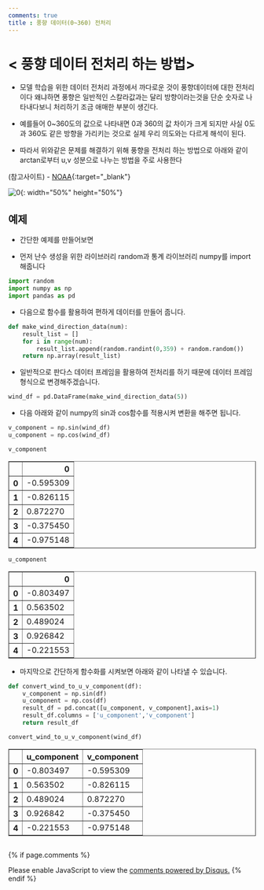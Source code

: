 ```yaml
---
comments: true
title : 풍향 데이터(0~360) 전처리 
---
```


# < 풍향 데이터 전처리 하는 방법>
- 모델 학습을 위한 데이터 전처리 과정에서 까다로운 것이 풍향데이터에 대한 전처리이다 왜냐하면 풍향은 일반적인 스칼라값과는 달리 방향이라는것을 단순 숫자로 나타내다보니 처리하기 조금 애매한 부분이 생긴다.


- 예를들어 0~360도의 값으로 나타내면 0과 360의 값 차이가 크게 되지만 사실 0도과 360도 같은 방향을 가리키는 것으로 실제 우리 의도와는 다르게 해석이 된다.

- 따라서 위와같은 문제를 해결하기 위해 풍향을 전처리 하는 방법으로 아래와 같이 arctan로부터 u,v 성분으로 나누는 방법을 주로 사용한다

(참고사이트) - [NOAA](https://www.ndbc.noaa.gov/wndav.shtml){:target="_blank"}

![0](https://drive.google.com/uc?id=1BDE0n6RAatoxLIkTZ0zSVY-a3_HCaNPM){: width="50%" height="50%"}

## 예제
- 간단한 예제를 만들어보면

- 먼저 난수 생성을 위한 라이브러리 random과 통계 라이브러리 numpy를 import 해줍니다


```python
import random
import numpy as np
import pandas as pd
```

- 다음으로 함수를 활용하여 편하게 데이터를 만들어 줍니다.


```python
def make_wind_direction_data(num):
    result_list = []
    for i in range(num):
        result_list.append(random.randint(0,359) + random.random())
    return np.array(result_list)
```

- 일반적으로 판다스 데이터 프레임을 활용하여 전처리를 하기 때문에 데이터 프레임 형식으로 변경해주겠습니다.


```python
wind_df = pd.DataFrame(make_wind_direction_data(5))
```

- 다음 아래와 같이 numpy의 sin과 cos함수를 적용시켜 변환을 해주면 됩니다.


```python
v_component = np.sin(wind_df)
u_component = np.cos(wind_df)
```


```python
v_component
```




<div>
<style scoped>
    .dataframe tbody tr th:only-of-type {
        vertical-align: middle;
    }

    .dataframe tbody tr th {
        vertical-align: top;
    }

    .dataframe thead th {
        text-align: right;
    }
</style>
<table border="1" class="dataframe">
  <thead>
    <tr style="text-align: right;">
      <th></th>
      <th>0</th>
    </tr>
  </thead>
  <tbody>
    <tr>
      <th>0</th>
      <td>-0.595309</td>
    </tr>
    <tr>
      <th>1</th>
      <td>-0.826115</td>
    </tr>
    <tr>
      <th>2</th>
      <td>0.872270</td>
    </tr>
    <tr>
      <th>3</th>
      <td>-0.375450</td>
    </tr>
    <tr>
      <th>4</th>
      <td>-0.975148</td>
    </tr>
  </tbody>
</table>
</div>




```python
u_component
```




<div>
<style scoped>
    .dataframe tbody tr th:only-of-type {
        vertical-align: middle;
    }

    .dataframe tbody tr th {
        vertical-align: top;
    }

    .dataframe thead th {
        text-align: right;
    }
</style>
<table border="1" class="dataframe">
  <thead>
    <tr style="text-align: right;">
      <th></th>
      <th>0</th>
    </tr>
  </thead>
  <tbody>
    <tr>
      <th>0</th>
      <td>-0.803497</td>
    </tr>
    <tr>
      <th>1</th>
      <td>0.563502</td>
    </tr>
    <tr>
      <th>2</th>
      <td>0.489024</td>
    </tr>
    <tr>
      <th>3</th>
      <td>0.926842</td>
    </tr>
    <tr>
      <th>4</th>
      <td>-0.221553</td>
    </tr>
  </tbody>
</table>
</div>



- 마지막으로 간단하게 함수화를 시켜보면 아래와 같이 나타낼 수 있습니다.


```python
def convert_wind_to_u_v_component(df):
    v_component = np.sin(df)
    u_component = np.cos(df)
    result_df = pd.concat([u_component, v_component],axis=1)
    result_df.columns = ['u_component','v_component']
    return result_df
```


```python
convert_wind_to_u_v_component(wind_df)
```




<div>
<style scoped>
    .dataframe tbody tr th:only-of-type {
        vertical-align: middle;
    }

    .dataframe tbody tr th {
        vertical-align: top;
    }

    .dataframe thead th {
        text-align: right;
    }
</style>
<table border="1" class="dataframe">
  <thead>
    <tr style="text-align: right;">
      <th></th>
      <th>u_component</th>
      <th>v_component</th>
    </tr>
  </thead>
  <tbody>
    <tr>
      <th>0</th>
      <td>-0.803497</td>
      <td>-0.595309</td>
    </tr>
    <tr>
      <th>1</th>
      <td>0.563502</td>
      <td>-0.826115</td>
    </tr>
    <tr>
      <th>2</th>
      <td>0.489024</td>
      <td>0.872270</td>
    </tr>
    <tr>
      <th>3</th>
      <td>0.926842</td>
      <td>-0.375450</td>
    </tr>
    <tr>
      <th>4</th>
      <td>-0.221553</td>
      <td>-0.975148</td>
    </tr>
  </tbody>
</table>
</div>




```python

```

{% if page.comments %}
<div id="disqus_thread"></div>
<script>
    /**
    *  RECOMMENDED CONFIGURATION VARIABLES: EDIT AND UNCOMMENT THE SECTION BELOW TO INSERT DYNAMIC VALUES FROM YOUR PLATFORM OR CMS.
    *  LEARN WHY DEFINING THESE VARIABLES IS IMPORTANT: https://disqus.com/admin/universalcode/#configuration-variables    */
    /*
    var disqus_config = function () {
    this.page.url = PAGE_URL;  // Replace PAGE_URL with your page's canonical URL variable
    this.page.identifier = PAGE_IDENTIFIER; // Replace PAGE_IDENTIFIER with your page's unique identifier variable
    };
    */
    (function() { // DON'T EDIT BELOW THIS LINE
    var d = document, s = d.createElement('script');
    s.src = 'https://hahw94-github-io.disqus.com/embed.js';
    s.setAttribute('data-timestamp', +new Date());
    (d.head || d.body).appendChild(s);
    })();
</script>
<noscript>Please enable JavaScript to view the <a href="https://disqus.com/?ref_noscript">comments powered by Disqus.</a></noscript>
{% endif %}
